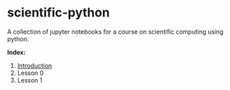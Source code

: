 # scientific-python
A collection of jupyter notebooks for a course on scientific computing using python.

**Index:**
1. [Introduction](Introduction.ipynb)
1. Lesson 0
1. Lesson 1
